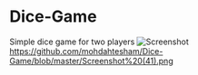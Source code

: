 # Dice-Game
Simple dice game for two players
![Screenshot](Screenshot(41).png)
https://github.com/mohdahtesham/Dice-Game/blob/master/Screenshot%20(41).png
